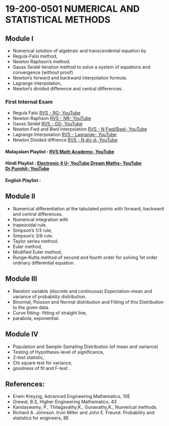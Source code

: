 
# 19-200-0501 NUMERICAL AND STATISTICAL METHODS

## Module I 
- Numerical solution of algebraic and transcendental equation by 
- Regula-Falsi method, 
- Newton Raphson’s method. 
- Gauss Seidal iteration method to solve a system of equations and convergence (without proof) 
- Newton’s forward and backward interpolation formula. 
- Lagrange interpolation, 
- Newton’s divided difference and central differences. 

### First Internal Exam 

- Regula Falsi [RVS - RG- YouTube ](https://www.youtube.com/watch?v=8_dgotSXe0Y&list=PL7lBkW4pLsILWOsM0YdnIBTtPXy8I3NhT&index=3&pp=iAQB)
- Newton Raphson [RVS - NR- YouTube ](https://www.youtube.com/watch?v=pey2dSIcZBo&list=PL7lBkW4pLsILWOsM0YdnIBTtPXy8I3NhT&index=1&pp=iAQB)
- Gauss Seidal [RVS - GS- YouTube ](https://www.youtube.com/watch?v=lKB9weekBHw&pp=ygUQZ2F1c3Mgc2VpZGFsIHJ2cw%3D%3D)
- Newton Fwd and Bwd Interpolation [RVS - N Fwd/Bwd- YouTube ](https://www.youtube.com/watch?v=dntRsdgd8w4&list=PL7lBkW4pLsILWOsM0YdnIBTtPXy8I3NhT&index=7&pp=iAQB)
- Lagrange Interpolation [RVS - Lagrange- YouTube ](https://www.youtube.com/watch?v=gYGRCqKIx-U&list=PL7lBkW4pLsILWOsM0YdnIBTtPXy8I3NhT&index=5&pp=iAQB)
- Newton Divided diffrence [RVS - N div d- YouTube ](https://www.youtube.com/watch?v=ciSynKW0BkE&list=PL7lBkW4pLsILWOsM0YdnIBTtPXy8I3NhT&index=6&pp=iAQB)

#### Malayalam Playlist : [RVS Math Academy- YouTube ](https://www.youtube.com/playlist?list=PL7lBkW4pLsILWOsM0YdnIBTtPXy8I3NhT)
#### Hindi Playlist : [Electronic 4 U- YouTube ](https://www.youtube.com/playlist?list=PLe25ovnCxlLSAJ9lvR-PxiWfhTtcI3b4w) [Dream Maths- YouTube ](https://www.youtube.com/playlist?list=PLEHGYFbPuuMGfyIXGx8V-Xhi0HRSjT8Ak) [Dr.Purohit- YouTube ](https://www.youtube.com/playlist?list=PLU6SqdYcYsfLrTna7UuaVfGZYkNo0cpVC)

#### English Playlist : 

## Module II 
- Numerical differentiation at the tabulated points with forward, backward and central differences. 
- Numerical integration with
-  trapezoidal rule,
- Simpson’s 1/3 rule, 
- Simpson’s 3/8 rule. 
- Taylor series method.
-  Euler method, 
- Modified Euler method, 
- Runge–Kutta method of second and fourth order for solving 1st order ordinary differential equation. 



## Module III 
- Random variable (discrete and continuous) Expectation-mean and variance of probability distribution. 
- Binomial, Poisson and Normal distribution and Fitting of this Distribution to the given data. 
- Curve fitting- fitting of straight line,
-  parabola, exponential. 

## Module IV
- Population and Sample-Sampling Distribution (of mean and variance) 
- Testing of Hypothesis-level of significance, 
- Z-test statistic, 
- Chi square test for variance, 
- goodness of fit and F-test . 

## References: 
- Erwin Kreyzig, Advanced Engineering Mathematics, 10E 
- Grewal, B.S, Higher Engineering Mathematics, 43
- Kandaswamy, P., Thilagavathy,K., Gunavathy,K., Numerical methods. 
- Richard A. Johnson. Irvin Miller and John E. Freund. Probability and statistics for engineers, 8E

